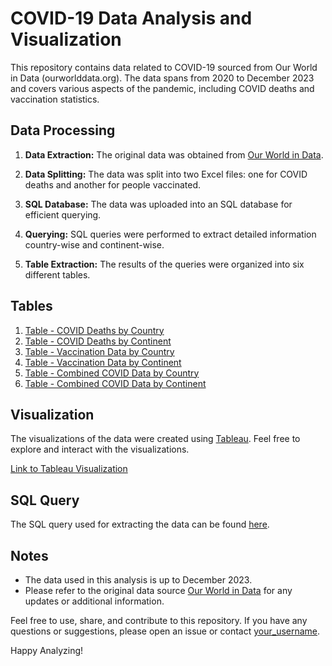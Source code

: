 # COVID-19 Data Analysis and Visualization

This repository contains data related to COVID-19 sourced from Our World in Data (ourworlddata.org). The data spans from 2020 to December 2023 and covers various aspects of the pandemic, including COVID deaths and vaccination statistics.

## Data Processing

1. **Data Extraction:** The original data was obtained from [Our World in Data](https://ourworlddata.org).

2. **Data Splitting:** The data was split into two Excel files: one for COVID deaths and another for people vaccinated.

3. **SQL Database:** The data was uploaded into an SQL database for efficient querying.

4. **Querying:** SQL queries were performed to extract detailed information country-wise and continent-wise.

5. **Table Extraction:** The results of the queries were organized into six different tables.

## Tables

1. [Table - COVID Deaths by Country](link_to_table1_excel)
2. [Table - COVID Deaths by Continent](link_to_table2_excel)
3. [Table - Vaccination Data by Country](link_to_table3_excel)
4. [Table - Vaccination Data by Continent](link_to_table4_excel)
5. [Table - Combined COVID Data by Country](link_to_table5_excel)
6. [Table - Combined COVID Data by Continent](link_to_table6_excel)

## Visualization

The visualizations of the data were created using [Tableau](link_to_tableau_visualization). Feel free to explore and interact with the visualizations.

[Link to Tableau Visualization](link_to_tableau_visualization)

## SQL Query

The SQL query used for extracting the data can be found [here](link_to_sql_query).

## Notes

- The data used in this analysis is up to December 2023.
- Please refer to the original data source [Our World in Data](https://ourworlddata.org) for any updates or additional information.

Feel free to use, share, and contribute to this repository. If you have any questions or suggestions, please open an issue or contact [your_username](link_to_your_github_profile).

Happy Analyzing!
